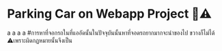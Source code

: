 # Parking Car on Webapp Project 🚗⚠️
a
a
a
a
#การหาที่จอกรถในที่แออัดนั้นในปัจจุบันนั้นหาที่จอดรถยากมากจะนำของไป ขวางก็ไม่ได้ ⚠️เพราะผิดกฏหมายนั้นจึงเป็น
